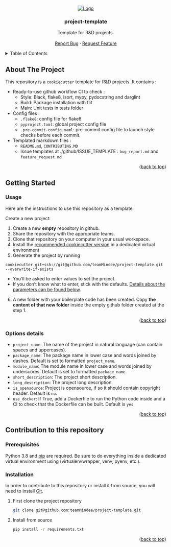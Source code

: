 <br />
<div align="center">
  <a href="https://github.com/teamMindee/project-template">
    <img src="https://raw.githubusercontent.com/cookiecutter/cookiecutter/3ac078356adf5a1a72042dfe72ebfa4a9cd5ef38/logo/cookiecutter_medium.png" alt="Logo">
  </a>

<h3 align="center">project-template</h3>
  <p align="center">
    Template for R&D projects.
    <br />
    <br />
    <a href="https://github.com/teamMindee/project-template/issues">Report Bug</a>
    ·
    <a href="https://github.com/teamMindee/project-template/issues">Request Feature</a>
  </p>
</div>

<details>
  <summary>Table of Contents</summary>
  <ol>
    <li>
      <a href="#about-the-project">About The Project</a>
    </li>
    <li>
      <a href="#getting-started">Getting Started</a>
      <ul>
        <li><a href="#prerequisites">Prerequisites</a></li>
        <li><a href="#installation">Installation</a></li>
      </ul>
    </li>
    <li><a href="#usage">Usage</a></li>
    <li><a href="#options-details">Options details</a></li>
  </ol>
</details>

## About The Project

This repository is a `cookiecutter` template for R&D projects. It contains :

- Ready-to-use github workflow CI to check :
    - Style: Black, flake8, isort, mypy, pydocstring and darglint
    - Build: Package installation with flit
    - Main: Unit tests in tests folder
- Config files :
    - `.flake8`: config file for flake8
    - `pyproject.toml`: global project config file
    - `.pre-commit-config.yaml`: pre-commit config file to launch style checks before each commit.
- Templated markdown files :
    - `README.md`, `CONTRIBUTING.MD`
    - Issue templates at ./github/ISSUE_TEMPLATE : `bug_report.md` and `feature_request.md`

<p align="right">(<a href="#top">back to top</a>)</p>

## Getting Started

### Usage

Here are the instructions to use this repository as a template.

Create a new project:
1. Create a new **empty** repository in github.
2. Share the repository with the appropriate teams.
3. Clone that repository on your computer in your usual workspace.
4. Install the [recommended cookiecutter version](https://github.com/teamMindee/project-template/blob/main/requirements.txt#L8) in a dedicated virtual environment
5. Generate the project by running

`cookiecutter git+ssh://git@github.com/teamMindee/project-template.git --overwrite-if-exists`
  * You’ll be asked to enter values to set the project.
  * If you don’t know what to enter, stick with the defaults. [Details about the parameters can be found below](#options-details).
6. A new folder with your boilerplate code has been created. Copy **the content of that new folder** inside the empty github folder created at the step 1.

<p align="right">(<a href="#top">back to top</a>)</p>

### Options details

* `project_name`: The name of the project in natural language (can contain spaces and uppercases).
* `package_name`: The package name in lower case and words joined by dashes. Default is set to formatted `project_name`.
* `module_name`: The module name in lower case and words joined by underscores. Default is set to formatted `package_name`.
* `short_description`: The project short description.
* `long_description`: The project long description.
* `is_opensource`: Project is opensource, if so it should contain copyright header. Default is `no`.
* `use_docker`: If True, add a Dockerfile to run the Python code inside and a CI to check that the Dockerfile can be built. Default is `yes`.

<p align="right">(<a href="#top">back to top</a>)</p>

## Contribution to this repository

### Prerequisites

Python 3.8 and [pip](https://pip.pypa.io/en/stable/) are required. Be sure to do everything inside a dedicated virtual environment using (virtualenvwrapper, venv, pyenv, etc.).

### Installation

In order to contribute to this repository or install it from source, you will need to
install [Git](https://git-scm.com/book/en/v2/Getting-Started-Installing-Git).

1. First clone the project repository
   ```sh
   git clone git@github.com:teamMindee/project-template.git
   ```
2. Install from source
   ```sh
   pip install -r requirements.txt
   ```

<p align="right">(<a href="#top">back to top</a>)</p>
